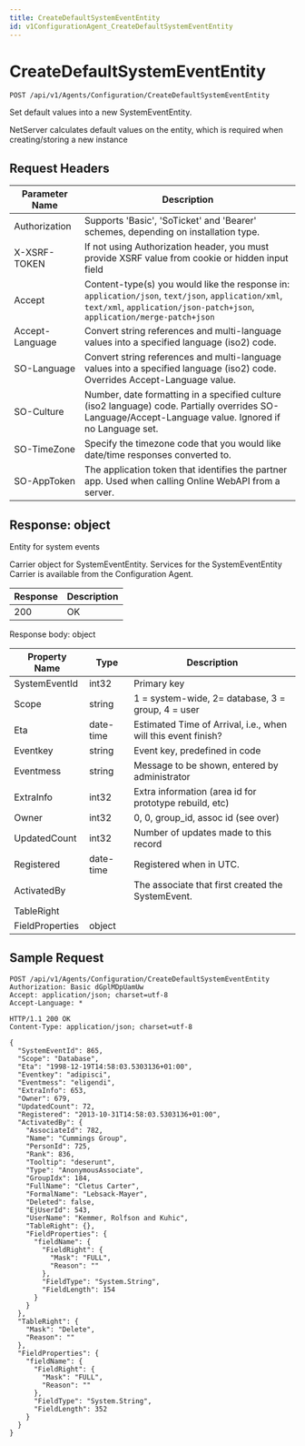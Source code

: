 ```yaml
---
title: CreateDefaultSystemEventEntity
id: v1ConfigurationAgent_CreateDefaultSystemEventEntity
---
```


# CreateDefaultSystemEventEntity

```http
POST /api/v1/Agents/Configuration/CreateDefaultSystemEventEntity
```

Set default values into a new SystemEventEntity.

NetServer calculates default values on the entity, which is required when creating/storing a new instance






## Request Headers

| Parameter Name | Description |
|----------------|-------------|
| Authorization  | Supports 'Basic', 'SoTicket' and 'Bearer' schemes, depending on installation type. |
| X-XSRF-TOKEN   | If not using Authorization header, you must provide XSRF value from cookie or hidden input field |
| Accept         | Content-type(s) you would like the response in: `application/json`, `text/json`, `application/xml`, `text/xml`, `application/json-patch+json`, `application/merge-patch+json` |
| Accept-Language | Convert string references and multi-language values into a specified language (iso2) code. |
| SO-Language | Convert string references and multi-language values into a specified language (iso2) code. Overrides Accept-Language value. |
| SO-Culture | Number, date formatting in a specified culture (iso2 language) code. Partially overrides SO-Language/Accept-Language value. Ignored if no Language set. |
| SO-TimeZone | Specify the timezone code that you would like date/time responses converted to. |
| SO-AppToken | The application token that identifies the partner app. Used when calling Online WebAPI from a server. |


## Response: object

Entity for system events



Carrier object for SystemEventEntity.
Services for the SystemEventEntity Carrier is available from the <see cref="!:IConfigurationAgent">Configuration Agent</see>.

| Response | Description |
|----------------|-------------|
| 200 | OK |

Response body: object

| Property Name | Type |  Description |
|----------------|------|--------------|
| SystemEventId | int32 | Primary key |
| Scope | string | 1 = system-wide, 2= database, 3 = group, 4 = user |
| Eta | date-time | Estimated Time of Arrival, i.e., when will this event finish? |
| Eventkey | string | Event key, predefined in code |
| Eventmess | string | Message to be shown, entered by administrator |
| ExtraInfo | int32 | Extra information (area id for prototype rebuild, etc) |
| Owner | int32 | 0, 0, group_id, assoc id (see over) |
| UpdatedCount | int32 | Number of updates made to this record |
| Registered | date-time | Registered when  in UTC. |
| ActivatedBy |  | The associate that first created the SystemEvent. |
| TableRight |  |  |
| FieldProperties | object |  |

## Sample Request

```http!
POST /api/v1/Agents/Configuration/CreateDefaultSystemEventEntity
Authorization: Basic dGplMDpUamUw
Accept: application/json; charset=utf-8
Accept-Language: *
```

```http_
HTTP/1.1 200 OK
Content-Type: application/json; charset=utf-8

{
  "SystemEventId": 865,
  "Scope": "Database",
  "Eta": "1998-12-19T14:58:03.5303136+01:00",
  "Eventkey": "adipisci",
  "Eventmess": "eligendi",
  "ExtraInfo": 653,
  "Owner": 679,
  "UpdatedCount": 72,
  "Registered": "2013-10-31T14:58:03.5303136+01:00",
  "ActivatedBy": {
    "AssociateId": 782,
    "Name": "Cummings Group",
    "PersonId": 725,
    "Rank": 836,
    "Tooltip": "deserunt",
    "Type": "AnonymousAssociate",
    "GroupIdx": 184,
    "FullName": "Cletus Carter",
    "FormalName": "Lebsack-Mayer",
    "Deleted": false,
    "EjUserId": 543,
    "UserName": "Kemmer, Rolfson and Kuhic",
    "TableRight": {},
    "FieldProperties": {
      "fieldName": {
        "FieldRight": {
          "Mask": "FULL",
          "Reason": ""
        },
        "FieldType": "System.String",
        "FieldLength": 154
      }
    }
  },
  "TableRight": {
    "Mask": "Delete",
    "Reason": ""
  },
  "FieldProperties": {
    "fieldName": {
      "FieldRight": {
        "Mask": "FULL",
        "Reason": ""
      },
      "FieldType": "System.String",
      "FieldLength": 352
    }
  }
}
```